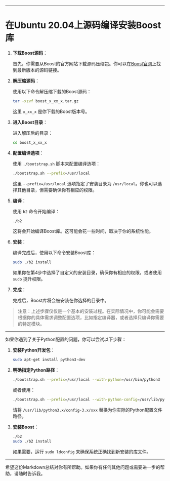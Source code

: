 
---

# 在Ubuntu 20.04上源码编译安装Boost库

1. **下载Boost源码**：

   首先，你需要从Boost的官方网站下载源码压缩包。你可以在[Boost官网](https://www.boost.org/users/download/)上找到最新版本的源码链接。

2. **解压缩源码**：

   使用以下命令解压缩下载的Boost源码：

   ```bash
   tar -xzvf boost_x_xx_x.tar.gz
   ```

   这里 `x_xx_x` 是你下载的Boost版本号。

3. **进入Boost目录**：

   进入解压后的目录：

   ```bash
   cd boost_x_xx_x
   ```

4. **配置编译选项**：

   使用 `./bootstrap.sh` 脚本来配置编译选项：

   ```bash
   ./bootstrap.sh --prefix=/usr/local
   ```

   这里 `--prefix=/usr/local` 选项指定了安装目录为 `/usr/local`。你也可以选择其他目录，但需要确保你有相应的权限。

5. **编译**：

   使用 `b2` 命令开始编译：

   ```bash
   ./b2
   ```

   这将会开始编译Boost库。这可能会花一些时间，取决于你的系统性能。

6. **安装**：

   编译完成后，使用以下命令安装Boost库：

   ```bash
   sudo ./b2 install
   ```

   如果你在第4步中选择了自定义的安装目录，确保你有相应的权限，或者使用 `sudo` 提升权限。

7. **完成**：

   完成后，Boost库将会被安装在你选择的目录中。

> 注意：上述步骤仅仅是一个基本的安装过程。在实际情况中，你可能会需要根据你的具体需求调整配置选项，比如指定编译器，或者选择只编译你需要的特定模块。

---

如果你遇到了关于Python配置的问题，你可以尝试以下步骤：

1. **安装Python开发包**：

   ```bash
   sudo apt-get install python3-dev
   ```

2. **明确指定Python路径**：

   ```bash
   ./bootstrap.sh --prefix=/usr/local --with-python=/usr/bin/python3
   ```

   或者使用：

   ```bash
   ./bootstrap.sh --prefix=/usr/local --with-python-config=/usr/lib/python3.x/config-3.x/xxx
   ```

   请将 `/usr/lib/python3.x/config-3.x/xxx` 替换为你实际的Python配置文件路径。

3. **安装Boost**：

   ```bash
   ./b2
   sudo ./b2 install
   ```

   如果需要，运行 `sudo ldconfig` 来确保系统正确找到新安装的库文件。

---

希望这份Markdown总结对你有所帮助。如果你有任何其他问题或需要进一步的帮助，请随时告诉我。